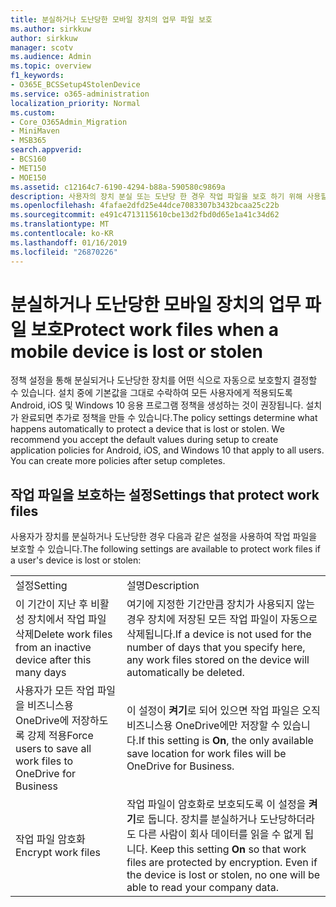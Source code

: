 ```yaml
---
title: 분실하거나 도난당한 모바일 장치의 업무 파일 보호
ms.author: sirkkuw
author: sirkkuw
manager: scotv
ms.audience: Admin
ms.topic: overview
f1_keywords:
- O365E_BCSSetup4StolenDevice
ms.service: o365-administration
localization_priority: Normal
ms.custom:
- Core_O365Admin_Migration
- MiniMaven
- MSB365
search.appverid:
- BCS160
- MET150
- MOE150
ms.assetid: c12164c7-6190-4294-b88a-590580c9869a
description: 사용자의 장치 분실 또는 도난당 한 경우 작업 파일을 보호 하기 위해 사용할 수 있는 설정에 알아봅니다.
ms.openlocfilehash: 4fafae2dfd25e44dce7083307b3432bcaa25c22b
ms.sourcegitcommit: e491c4713115610cbe13d2fbd0d65e1a41c34d62
ms.translationtype: MT
ms.contentlocale: ko-KR
ms.lasthandoff: 01/16/2019
ms.locfileid: "26870226"
---
```

# <a name="protect-work-files-when-a-mobile-device-is-lost-or-stolen"></a><span data-ttu-id="02013-103">분실하거나 도난당한 모바일 장치의 업무 파일 보호</span><span class="sxs-lookup"><span data-stu-id="02013-103">Protect work files when a mobile device is lost or stolen</span></span>

<span data-ttu-id="02013-p101">정책 설정을 통해 분실되거나 도난당한 장치를 어떤 식으로 자동으로 보호할지 결정할 수 있습니다. 설치 중에 기본값을 그대로 수락하여 모든 사용자에게 적용되도록 Android, iOS 및 Windows 10 응용 프로그램 정책을 생성하는 것이 권장됩니다. 설치가 완료되면 추가로 정책을 만들 수 있습니다.</span><span class="sxs-lookup"><span data-stu-id="02013-p101">The policy settings determine what happens automatically to protect a device that is lost or stolen. We recommend you accept the default values during setup to create application policies for Android, iOS, and Windows 10 that apply to all users. You can create more policies after setup completes.</span></span>
  
## <a name="settings-that-protect-work-files"></a><span data-ttu-id="02013-107">작업 파일을 보호하는 설정</span><span class="sxs-lookup"><span data-stu-id="02013-107">Settings that protect work files</span></span>

<span data-ttu-id="02013-108">사용자가 장치를 분실하거나 도난당한 경우 다음과 같은 설정을 사용하여 작업 파일을 보호할 수 있습니다.</span><span class="sxs-lookup"><span data-stu-id="02013-108">The following settings are available to protect work files if a user's device is lost or stolen:</span></span>
  
|||
|:-----|:-----|
|<span data-ttu-id="02013-109">설정</span><span class="sxs-lookup"><span data-stu-id="02013-109">Setting</span></span>  <br/> |<span data-ttu-id="02013-110">설명</span><span class="sxs-lookup"><span data-stu-id="02013-110">Description</span></span>  <br/> |
|<span data-ttu-id="02013-111">이 기간이 지난 후 비활성 장치에서 작업 파일 삭제</span><span class="sxs-lookup"><span data-stu-id="02013-111">Delete work files from an inactive device after this many days</span></span>  <br/> |<span data-ttu-id="02013-112">여기에 지정한 기간만큼 장치가 사용되지 않는 경우 장치에 저장된 모든 작업 파일이 자동으로 삭제됩니다.</span><span class="sxs-lookup"><span data-stu-id="02013-112">If a device is not used for the number of days that you specify here, any work files stored on the device will automatically be deleted.</span></span>  <br/> |
|<span data-ttu-id="02013-113">사용자가 모든 작업 파일을 비즈니스용 OneDrive에 저장하도록 강제 적용</span><span class="sxs-lookup"><span data-stu-id="02013-113">Force users to save all work files to OneDrive for Business</span></span>  <br/> |<span data-ttu-id="02013-114">이 설정이 **켜기**로 되어 있으면 작업 파일은 오직 비즈니스용 OneDrive에만 저장할 수 있습니다.</span><span class="sxs-lookup"><span data-stu-id="02013-114">If this setting is **On**, the only available save location for work files will be OneDrive for Business.</span></span>  <br/> |
|<span data-ttu-id="02013-115">작업 파일 암호화</span><span class="sxs-lookup"><span data-stu-id="02013-115">Encrypt work files</span></span>  <br/> |<span data-ttu-id="02013-p102">작업 파일이 암호화로 보호되도록 이 설정을 **켜기**로 둡니다. 장치를 분실하거나 도난당하더라도 다른 사람이 회사 데이터를 읽을 수 없게 됩니다.  </span><span class="sxs-lookup"><span data-stu-id="02013-p102">Keep this setting **On** so that work files are protected by encryption. Even if the device is lost or stolen, no one will be able to read your company data.  </span></span><br/> |
   

